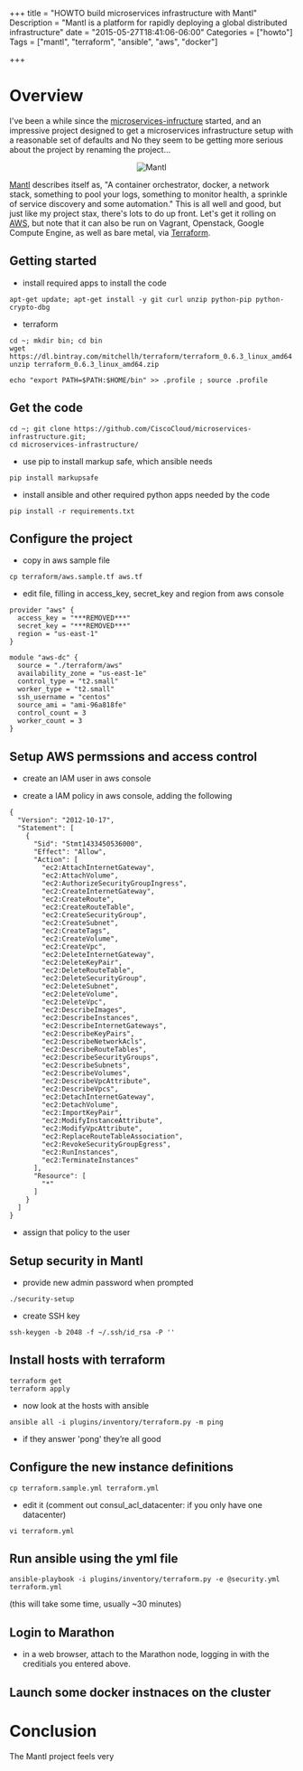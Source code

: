 +++
title = "HOWTO build microservices infrastructure with Mantl"
Description = "Mantl is a platform for rapidly deploying a global distributed infrastructure"
date = "2015-05-27T18:41:06-06:00"
Categories = ["howto"]
Tags = ["mantl", "terraform", "ansible", "aws", "docker"]

+++

# Overview

I've been a while since the [microservices-infructure](https://github.com/ciscocloud/microservices-infrastructure) started, and an impressive project designed to get a microservices infrastructure setup with a reasonable set of defaults and No they seem to be getting more serious about the project by renaming the project...

<div align="center"><img src="/2015/mantl-logo-1.png" border="0" alt="Mantl"></div>

[Mantl](http://mantl.io) describes itself as, "A container orchestrator, docker, a network stack, something to pool your logs, something to monitor health, a sprinkle of service discovery and some automation." This is all well and good, but just like my project stax, there's lots to do up front. Let's get it rolling on [AWS](http://aws.amazon.com), but note that it can also be run on Vagrant, Openstack, Google Compute Engine, as well as bare metal, via [Terraform](https://terraform.io/).

## Getting started

* install required apps to install the code

```
apt-get update; apt-get install -y git curl unzip python-pip python-crypto-dbg
```

* terraform

```
cd ~; mkdir bin; cd bin 
wget https://dl.bintray.com/mitchellh/terraform/terraform_0.6.3_linux_amd64.zip
unzip terraform_0.6.3_linux_amd64.zip

echo "export PATH=$PATH:$HOME/bin" >> .profile ; source .profile
```

## Get the code

```
cd ~; git clone https://github.com/CiscoCloud/microservices-infrastructure.git;
cd microservices-infrastructure/
```

* use pip to install markup safe, which ansible needs

```
pip install markupsafe
```

* install ansible and other required python apps needed by the code

```
pip install -r requirements.txt
```

## Configure the project

* copy in aws sample file

```
cp terraform/aws.sample.tf aws.tf
```

* edit file, filling in access_key, secret_key and region from aws console

```
provider "aws" {
  access_key = "***REMOVED***"
  secret_key = "***REMOVED***"
  region = "us-east-1"
}

module "aws-dc" {
  source = "./terraform/aws"
  availability_zone = "us-east-1e"
  control_type = "t2.small"
  worker_type = "t2.small"
  ssh_username = "centos"
  source_ami = "ami-96a818fe"
  control_count = 3
  worker_count = 3
}
```

## Setup AWS permssions and access control

* create an IAM user in aws console

* create a IAM policy in aws console, adding the following

```
{
  "Version": "2012-10-17",
  "Statement": [
    {
      "Sid": "Stmt1433450536000",
      "Effect": "Allow",
      "Action": [
        "ec2:AttachInternetGateway",
        "ec2:AttachVolume",
        "ec2:AuthorizeSecurityGroupIngress",
        "ec2:CreateInternetGateway",
        "ec2:CreateRoute",
        "ec2:CreateRouteTable",
        "ec2:CreateSecurityGroup",
        "ec2:CreateSubnet",
        "ec2:CreateTags",
        "ec2:CreateVolume",
        "ec2:CreateVpc",
        "ec2:DeleteInternetGateway",
        "ec2:DeleteKeyPair",
        "ec2:DeleteRouteTable",
        "ec2:DeleteSecurityGroup",
        "ec2:DeleteSubnet",
        "ec2:DeleteVolume",
        "ec2:DeleteVpc",
        "ec2:DescribeImages",
        "ec2:DescribeInstances",
        "ec2:DescribeInternetGateways",
        "ec2:DescribeKeyPairs",
        "ec2:DescribeNetworkAcls",
        "ec2:DescribeRouteTables",
        "ec2:DescribeSecurityGroups",
        "ec2:DescribeSubnets",
        "ec2:DescribeVolumes",
        "ec2:DescribeVpcAttribute",
        "ec2:DescribeVpcs",
        "ec2:DetachInternetGateway",
        "ec2:DetachVolume",
        "ec2:ImportKeyPair",
        "ec2:ModifyInstanceAttribute",
        "ec2:ModifyVpcAttribute",
        "ec2:ReplaceRouteTableAssociation",
        "ec2:RevokeSecurityGroupEgress",
        "ec2:RunInstances",
        "ec2:TerminateInstances"
      ],
      "Resource": [
        "*"
      ]
    }
  ]
}
```

* assign that policy to the user

## Setup security in Mantl

* provide new admin password when prompted

```
./security-setup
```

* create SSH key

```
ssh-keygen -b 2048 -f ~/.ssh/id_rsa -P ''
```

## Install hosts with terraform

```
terraform get
terraform apply
```

* now look at the hosts with ansible

```
ansible all -i plugins/inventory/terraform.py -m ping
```

* if they answer 'pong' they’re all good

## Configure the new instance definitions

```
cp terraform.sample.yml terraform.yml
```

* edit it (comment out consul_acl_datacenter: if you only have one datacenter)

```
vi terraform.yml
```

## Run ansible using the yml file

```
ansible-playbook -i plugins/inventory/terraform.py -e @security.yml terraform.yml
```

(this will take some time, usually ~30 minutes)

## Login to Marathon

* in a web browser, attach to the Marathon node, logging in with the creditials you entered above.

## Launch some docker instnaces on the cluster

# Conclusion

The Mantl project feels very 
